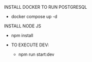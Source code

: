 INSTALL DOCKER TO RUN POSTGRESQL

- docker compose up -d


INSTALL NODE JS

- npm install


- TO EXECUTE DEV:
    - npm run start:dev
